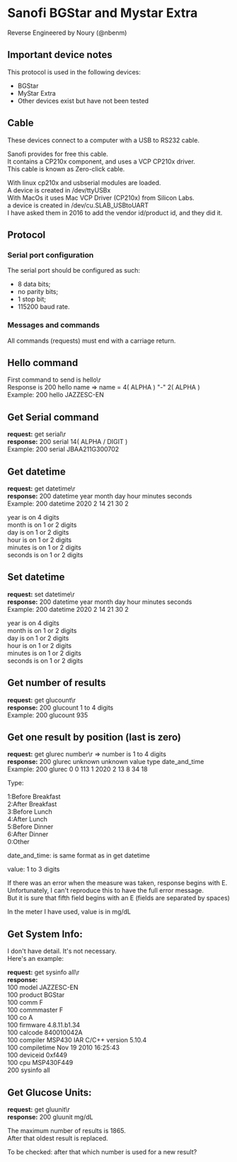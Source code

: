 # Sanofi BGStar and Mystar Extra

Reverse Engineered by Noury (@nbenm)

## Important device notes

This protocol is used in the following devices:

 * BGStar
 * MyStar Extra
 * Other devices exist but have not been tested

## Cable

These devices connect to a computer with a USB to RS232 cable.  
  
Sanofi provides for free this cable.  
It contains a CP210x component, and uses a VCP CP210x driver.  
This cable is known as Zero-click cable.  
  
With linux cp210x and usbserial modules are loaded.  
A device is created in /dev/ttyUSBx  
With MacOs it uses Mac VCP Driver (CP210x) from Silicon Labs.  
a device is created in /dev/cu.SLAB_USBtoUART  
I have asked them in 2016 to add the vendor id/product id, and they did it.  
  
## Protocol

### Serial port configuration

The serial port should be configured as such:

* 8 data bits;
* no parity bits;
* 1 stop bit;
* 115200 baud rate.

### Messages and commands

All commands (requests) must end with a carriage return.

## Hello command

First command to send is hello\r  
Response is 200 hello name => name = 4( ALPHA ) "-" 2( ALPHA )  
Example: 200 hello JAZZESC-EN

## Get Serial command

**request:** get serial\r  
**response:** 200 serial 14( ALPHA / DIGIT )  
Example: 200 serial JBAA211G300702  

## Get datetime
**request:** get datetime\r  
**response:** 200 datetime year month day hour minutes seconds  
Example: 200 datetime 2020 2 14 21 30 2  
  
year is on 4 digits  
month is on 1 or 2 digits  
day is on 1 or 2 digits  
hour is on 1 or 2 digits  
minutes is on 1 or 2 digits  
seconds is on 1 or 2 digits  
  
## Set datetime  
**request:** set datetime\r  
**response:** 200 datetime year month day hour minutes seconds  
Example: 200 datetime 2020 2 14 21 30 2  
  
year is on 4 digits  
month is on 1 or 2 digits  
day is on 1 or 2 digits  
hour is on 1 or 2 digits  
minutes is on 1 or 2 digits  
seconds is on 1 or 2 digits  
  
## Get number of results  
**request:** get glucount\r  
**response:** 200 glucount 1 to 4 digits  
Example: 200 glucount 935  
  
## Get one result by position (last is zero)  
**request:** get glurec number\r => number is 1 to 4 digits  
**response:** 200 glurec unknown unknown value type date_and_time  
Example: 200 glurec 0 0 113 1 2020 2 13 8 34 18  
  
Type:  
  
1:Before Breakfast  
2:After Breakfast  
3:Before Lunch  
4:After Lunch  
5:Before Dinner  
6:After Dinner  
0:Other  
  
date_and_time: is same format as in get datetime  
  
value: 1 to 3 digits  
  
If there was an error when the measure was taken, response begins with E.  
Unfortunately, I can't reproduce this to have the full error message.  
But it is sure that fifth field begins with an E (fields are separated by spaces)  
  
In the meter I have used, value is in mg/dL  
  
##  Get System Info:  
  
I don't have detail. It's not necessary.  
Here's an example:  
  
**request:** get sysinfo all\r  
**response:**  
100 model JAZZESC-EN  
100 product BGStar  
100 comm F  
100 commmaster F  
100 co A  
100 firmware 4.8.11.b1.34  
100 calcode 840010042A  
100 compiler MSP430 IAR C/C++ version 5.10.4  
100 compiletime Nov 19 2010 16:25:43  
100 deviceid 0xf449  
100 cpu MSP430F449  
200 sysinfo all  
  
## Get Glucose Units:  
  
**request:** get gluunit\r  
**response:** 200 gluunit mg/dL  
  
The maximum number of results is 1865.  
After that oldest result is replaced.  
  
To be checked: after that which number is used for a new result?
